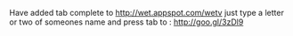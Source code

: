 Have added tab complete to http://wet.appspot.com/wetv just type a letter or two of someones name and press tab to : http://goo.gl/3zDl9